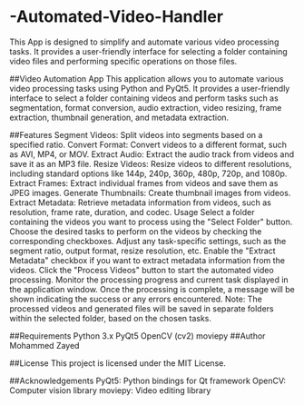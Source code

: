 # -Automated-Video-Handler
This App is designed to simplify and automate various video processing tasks.  It provides a user-friendly interface for selecting a folder containing video files and performing specific operations on those files.

##Video Automation App
This application allows you to automate various video processing tasks using Python and PyQt5. It provides a user-friendly interface to select a folder containing videos and perform tasks such as segmentation, format conversion, audio extraction, video resizing, frame extraction, thumbnail generation, and metadata extraction.

##Features
Segment Videos: Split videos into segments based on a specified ratio.
Convert Format: Convert videos to a different format, such as AVI, MP4, or MOV.
Extract Audio: Extract the audio track from videos and save it as an MP3 file.
Resize Videos: Resize videos to different resolutions, including standard options like 144p, 240p, 360p, 480p, 720p, and 1080p.
Extract Frames: Extract individual frames from videos and save them as JPEG images.
Generate Thumbnails: Create thumbnail images from videos.
Extract Metadata: Retrieve metadata information from videos, such as resolution, frame rate, duration, and codec.
Usage
Select a folder containing the videos you want to process using the "Select Folder" button.
Choose the desired tasks to perform on the videos by checking the corresponding checkboxes.
Adjust any task-specific settings, such as the segment ratio, output format, resize resolution, etc.
Enable the "Extract Metadata" checkbox if you want to extract metadata information from the videos.
Click the "Process Videos" button to start the automated video processing.
Monitor the processing progress and current task displayed in the application window.
Once the processing is complete, a message will be shown indicating the success or any errors encountered.
Note: The processed videos and generated files will be saved in separate folders within the selected folder, based on the chosen tasks.

##Requirements
Python 3.x
PyQt5
OpenCV (cv2)
moviepy
##Author
Mohammed Zayed

##License
This project is licensed under the MIT License.

##Acknowledgements
PyQt5: Python bindings for Qt framework
OpenCV: Computer vision library
moviepy: Video editing library
